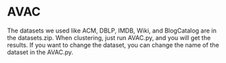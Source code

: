 # AVAC
The datasets we used like ACM, DBLP, IMDB, Wiki, and BlogCatalog are in the datasets.zip.
When clustering, just run AVAC.py, and you will get the results. 
If you want to change the dataset, you can change the name of the dataset in the AVAC.py.  
